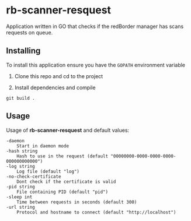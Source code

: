 # rb-scanner-resquest

Application written in GO that checks if the redBorder manager has scans requests on queue.

## Installing

To install this application ensure you have the `GOPATH` environment variable

1. Clone this repo and cd to the project


2. Install dependencies and compile

```
git build .
```

## Usage

Usage of **rb-scanner-resquest** and default values:

```
-daemon
  	Start in daemon mode
-hash string
  	Hash to use in the request (default "00000000-0000-0000-0000-000000000000")
-log string
  	Log file (default "log")
-no-check-certificate
  	Dont check if the certificate is valid
-pid string
  	File containing PID (default "pid")
-sleep int
  	Time between requests in seconds (default 300)
-url string
  	Protocol and hostname to connect (default "http://localhost")
```
